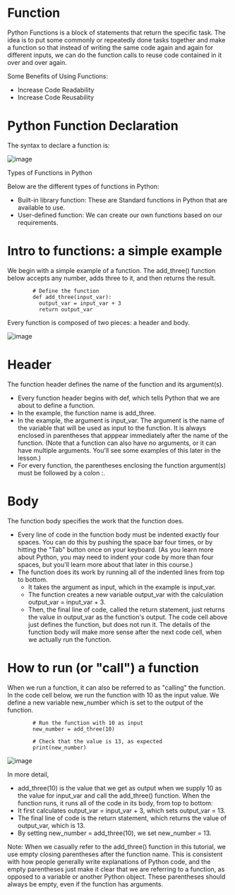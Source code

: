 # Function
Python Functions is a block of statements that return the specific task. The idea is to put some commonly or repeatedly done tasks together and make a function so that instead of writing the same code again and 
again for different inputs, we can do the function calls to reuse code contained in it over and over again.

Some Benefits of Using Functions:

* Increase Code Readability 
* Increase Code Reusability

# Python Function Declaration
The syntax to declare a function is:

![image](https://github.com/user-attachments/assets/9d999030-415c-450d-ad1b-7662397b8df9)

Types of Functions in Python

Below are the different types of functions in Python:

* Built-in library function: These are Standard functions in Python that are available to use.
* User-defined function: We can create our own functions based on our requirements.

# Intro to functions: a simple example
We begin with a simple example of a function. The add_three() function below accepts any number, adds three to it, and then returns the result.
            
            # Define the function
            def add_three(input_var):
              output_var = input_var + 3
              return output_var
Every function is composed of two pieces: a header and body.

![image](https://github.com/user-attachments/assets/2a440f98-0007-4ff9-8037-f78c5a7a6a86)

# Header
The function header defines the name of the function and its argument(s).

* Every function header begins with def, which tells Python that we are about to define a function.
* In the example, the function name is add_three.
* In the example, the argument is input_var. The argument is the name of the variable that will be used as input to the function. It is always enclosed in parentheses that apppear immediately after the name of the function. (Note that a function can also have no arguments, or it can have multiple arguments. You'll see some examples of this later in the lesson.)
* For every function, the parentheses enclosing the function argument(s) must be followed by a colon :.
# Body
The function body specifies the work that the function does.

* Every line of code in the function body must be indented exactly four spaces. You can do this by pushing the space bar four times, or by hitting the "Tab" button once on your keyboard. (As you learn more about Python, you may need to indent your code by more than four spaces, but you'll learn more about that later in this course.)
* The function does its work by running all of the indented lines from top to bottom.
    * It takes the argument as input, which in the example is input_var.
    * The function creates a new variable output_var with the calculation output_var = input_var + 3.
    * Then, the final line of code, called the return statement, just returns the value in output_var as the function's output.
The code cell above just defines the function, but does not run it. The details of the function body will make more sense after the next code cell, when we actually run the function.
# How to run (or "call") a function
When we run a function, it can also be referred to as "calling" the function.
In the code cell below, we run the function with 10 as the input value. We define a new variable new_number which is set to the output of the function.

            # Run the function with 10 as input
            new_number = add_three(10)

            # Check that the value is 13, as expected
            print(new_number)
![image](https://github.com/user-attachments/assets/3618d65b-75fb-46f1-824a-9000939a15f2)

In more detail,

* add_three(10) is the value that we get as output when we supply 10 as the value for input_var and call the add_three() function. When the function runs, it runs all of the code in its body, from top to bottom:
* It first calculates output_var = input_var + 3, which sets output_var = 13.
* The final line of code is the return statement, which returns the value of output_var, which is 13.
* By setting new_number = add_three(10), we set new_number = 13.

Note: When we casually refer to the add_three() function in this tutorial, we use empty closing parentheses after the function name. This is consistent with how people generally write explanations of Python code, and the empty parentheses just make it clear that we are referring to a function, as opposed to a variable or another Python object. These parentheses should always be empty, even if the function has arguments.
